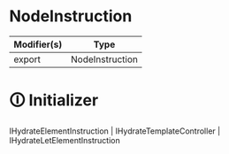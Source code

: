 # NodeInstruction

| Modifier(s)                            | Type                     |
|----------------------------------------|--------------------------|
| export | NodeInstruction |

# &#128712; Initializer

IHydrateElementInstruction |
IHydrateTemplateController |
IHydrateLetElementInstruction
